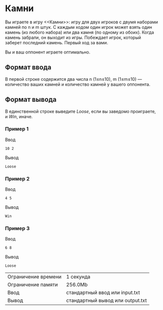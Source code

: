 # Камни

Вы играете в игру <<Камни>>: игру для двух игроков с двумя наборами камней по n и m штук. С каждым ходом один игрок может взять один камень (из любого набора) или два камня (по одному из обоих). Когда камень забрали, он выходит из игры. Побеждает игрок, который заберет последний камень. Первый ход за вами.

Вы и ваш оппонент играете оптимально.

## Формат ввода

В первой строке содержится два числа n (1≤n≤10), m (1≤m≤10) — количество ваших камней и количество камней у вашего оппонента.

## Формат вывода

В единственной строке выведите <i>Loose</i>, если вы заведомо проиграете, и <i>Win</i>, иначе.

### Пример 1

Ввод

    10 2
    

Вывод

    Loose
    

### Пример 2

Ввод

    4 5
    

Вывод

    Win
    

### Пример 3

Ввод

    6 8
    

Вывод

    Loose
    

<table>
 <tr class="time-limit">
    <td class="property-title">Ограничение времени</td>
    <td>1&nbsp;секунда</td>
 </tr>
 <tr class="memory-limit">
    <td class="property-title">Ограничение памяти</td>
    <td>256.0Mb</td>
 </tr>
 <tr class="input-file">
    <td class="property-title">Ввод</td>
    <td colspan="1">стандартный ввод или input.txt</td>
 </tr>
 <tr class="output-file">
    <td class="property-title">Вывод</td>
    <td colspan="1">стандартный вывод или output.txt</td>
 </tr>
</table>

